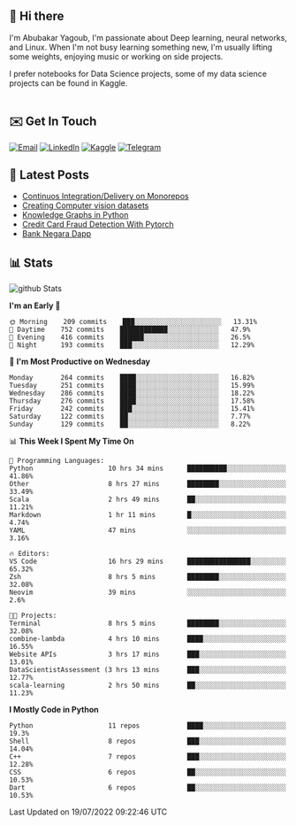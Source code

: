 ## 👋 Hi there

I'm Abubakar Yagoub, I'm passionate about Deep learning, neural networks, and
Linux. When I'm not busy learning something new, I'm usually lifting some
weights, enjoying music or working on side projects.

I prefer notebooks for Data Science projects, some of my data science projects
can be found in Kaggle. <br> <br>

## ✉️ Get In Touch

[![Email](https://img.shields.io/badge/Email-f1f1f1?style=for-the-badge&logo=gmail&logoColor=0f111a)](mailto:hi@blacksuan19.dev)
[![LinkedIn](https://img.shields.io/badge/LinkedIn-0077B5?style=for-the-badge&logo=linkedin&logoColor=white)](https://www.linkedin.com/in/blacksuan19/)
[![Kaggle](https://img.shields.io/badge/Kaggle-5acfff?style=for-the-badge&logo=kaggle&logoColor=white)](http://kaggle.com/abubakaryagob/)
[![Telegram](https://img.shields.io/badge/Telegram-2CA5E0?style=for-the-badge&logo=telegram&logoColor=white)](https://t.me/blacksuan19)

## 📩 Latest Posts

<!-- BLOG-POST-LIST:START -->
- [Continuos Integration/Delivery on Monorepos](http://blacksuan19.dev/blog/github-actions-monorepos/)
- [Creating Computer vision datasets](http://blacksuan19.dev/blog/creating-datasets/)
- [Knowledge Graphs in Python](http://blacksuan19.dev/projects/Knowledge_Graphs/)
- [Credit Card Fraud Detection With Pytorch](http://blacksuan19.dev/projects/credit-card-fraud-detection-with-pytorch/)
- [Bank Negara Dapp](http://blacksuan19.dev/projects/bank-negara/)
<!-- BLOG-POST-LIST:END -->

## 📊 Stats

![github Stats](https://github-readme-stats.vercel.app/api?username=blacksuan19&theme=github_dark&show_icons=true&count_private=true&custom_title=Github%20Stats&hide_border=true)

<!--START_SECTION:waka-->
**I'm an Early 🐤** 

```text
🌞 Morning    209 commits    ███░░░░░░░░░░░░░░░░░░░░░░   13.31% 
🌆 Daytime    752 commits    ████████████░░░░░░░░░░░░░   47.9% 
🌃 Evening    416 commits    ██████░░░░░░░░░░░░░░░░░░░   26.5% 
🌙 Night      193 commits    ███░░░░░░░░░░░░░░░░░░░░░░   12.29%

```
📅 **I'm Most Productive on Wednesday** 

```text
Monday       264 commits    ████░░░░░░░░░░░░░░░░░░░░░   16.82% 
Tuesday      251 commits    ████░░░░░░░░░░░░░░░░░░░░░   15.99% 
Wednesday    286 commits    ████░░░░░░░░░░░░░░░░░░░░░   18.22% 
Thursday     276 commits    ████░░░░░░░░░░░░░░░░░░░░░   17.58% 
Friday       242 commits    ███░░░░░░░░░░░░░░░░░░░░░░   15.41% 
Saturday     122 commits    ██░░░░░░░░░░░░░░░░░░░░░░░   7.77% 
Sunday       129 commits    ██░░░░░░░░░░░░░░░░░░░░░░░   8.22%

```


📊 **This Week I Spent My Time On** 

```text
💬 Programming Languages: 
Python                   10 hrs 34 mins      ██████████░░░░░░░░░░░░░░░   41.86% 
Other                    8 hrs 27 mins       ████████░░░░░░░░░░░░░░░░░   33.49% 
Scala                    2 hrs 49 mins       ██░░░░░░░░░░░░░░░░░░░░░░░   11.21% 
Markdown                 1 hr 11 mins        █░░░░░░░░░░░░░░░░░░░░░░░░   4.74% 
YAML                     47 mins             ░░░░░░░░░░░░░░░░░░░░░░░░░   3.16%

🔥 Editors: 
VS Code                  16 hrs 29 mins      ████████████████░░░░░░░░░   65.32% 
Zsh                      8 hrs 5 mins        ████████░░░░░░░░░░░░░░░░░   32.08% 
Neovim                   39 mins             ░░░░░░░░░░░░░░░░░░░░░░░░░   2.6%

🐱‍💻 Projects: 
Terminal                 8 hrs 5 mins        ████████░░░░░░░░░░░░░░░░░   32.08% 
combine-lambda           4 hrs 10 mins       ████░░░░░░░░░░░░░░░░░░░░░   16.55% 
Website APIs             3 hrs 17 mins       ███░░░░░░░░░░░░░░░░░░░░░░   13.01% 
DataScientistAssessment (3 hrs 13 mins       ███░░░░░░░░░░░░░░░░░░░░░░   12.77% 
scala-learning           2 hrs 50 mins       ██░░░░░░░░░░░░░░░░░░░░░░░   11.23%

```

**I Mostly Code in Python** 

```text
Python                   11 repos            ████░░░░░░░░░░░░░░░░░░░░░   19.3% 
Shell                    8 repos             ███░░░░░░░░░░░░░░░░░░░░░░   14.04% 
C++                      7 repos             ███░░░░░░░░░░░░░░░░░░░░░░   12.28% 
CSS                      6 repos             ██░░░░░░░░░░░░░░░░░░░░░░░   10.53% 
Dart                     6 repos             ██░░░░░░░░░░░░░░░░░░░░░░░   10.53%

```



 Last Updated on 19/07/2022 09:22:46 UTC
<!--END_SECTION:waka-->
